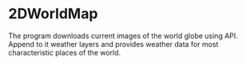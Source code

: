 # 2DWorldMap
The program downloads current images of the world globe using API. Append to it weather layers and provides weather data for most characteristic places of the world.

